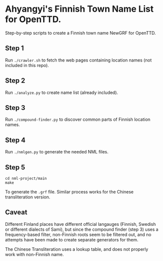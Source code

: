 # Ahyangyi's Finnish Town Name List for OpenTTD.
Step-by-step scripts to create a Finnish town name NewGRF for OpenTTD.

## Step 1
Run `./crawler.sh` to fetch the web pages containing location names (not included in this repo).

## Step 2
Run `./analyze.py` to create name list (already included).

## Step 3
Run `./compound-finder.py` to discover common parts of Finnish location names.

## Step 4
Run `./nmlgen.py` to generate the needed NML files.

## Step 5
```
cd nml-project/main
make
```
To generate the `.grf` file. Similar process works for the Chinese transliteration version.

## Caveat
Different Finland places have different official langauges (Finnish, Swedish or different dialects of Sami), but since the compound finder (step 3) uses a frequency-based filter, non-Finnish roots seem to be filtered out, and no attempts have been made to create separate generators for them.

The Chinese Transliteration uses a lookup table, and does not properly work with non-Finnish name.
